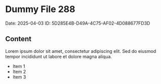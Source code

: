 # Dummy File 288

Date: 2025-04-03
ID: 5D285E4B-D49A-4C75-AF02-4D088677FD3D

## Content

Lorem ipsum dolor sit amet, consectetur adipiscing elit.
Sed do eiusmod tempor incididunt ut labore et dolore magna aliqua.

* Item 1
* Item 2
* Item 3

